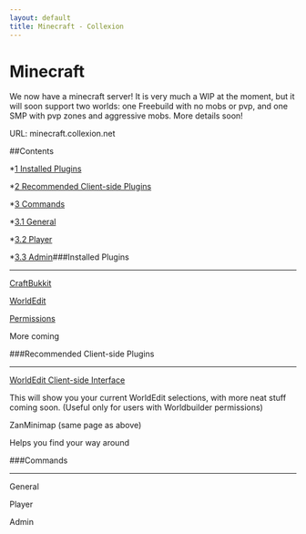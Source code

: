 ```yaml
---
layout: default
title: Minecraft - Collexion
---
```


# Minecraft

We now have a minecraft server! It is very much a WIP at the moment, but it will soon support two worlds: one Freebuild with no mobs or pvp, and one SMP with pvp zones and aggressive mobs. More details soon!

URL: minecraft.collexion.net

##Contents

*[1 
Installed Plugins](#Installed_Plugins)


*[2 
Recommended Client-side Plugins](#Recommended_Client-side_Plugins)


*[3 
Commands](#Commands)

*[3.1 
General](#General)


*[3.2 
Player](#Player)


*[3.3 
Admin](#Admin)###Installed Plugins


****
[CraftBukkit](http://www.bukkit.org)

[WorldEdit](http://wiki.sk89q.com/wiki/WorldEdit)

[Permissions](http://forums.bukkit.org/threads/admn-dev-permissions-3-1-4-the-plugin-of-tomorrow-818.18430/)

More coming

###Recommended Client-side Plugins


****
[WorldEdit Client-side Interface](http://www.minecraftforum.net/topic/91544-166may-27-lahwrans-mods-wecui-zanmini-guiapi-166/#WorldeditCUI)

This will show you your current WorldEdit selections, with more neat stuff coming soon. (Useful only for users with Worldbuilder permissions)

ZanMinimap (same page as above)

Helps you find your way around

###Commands


****
General

Player

Admin